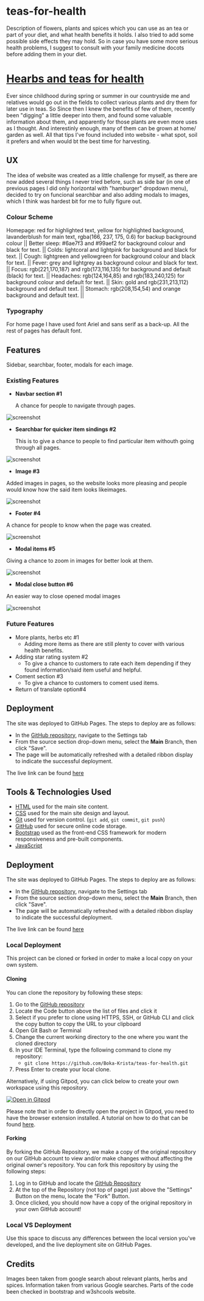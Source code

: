 # teas-for-health
Description of flowers, plants and spices which you can use as an tea or part of your diet, and what health benefits it holds. I also tried to add some possible side effects they may hold. So in case you have some more serious health problems, I suggest to consult with your family medicine docots before adding them in your diet.
# [Hearbs and teas for health](https://healthherbteas.com/)

Ever since childhood during spring or summer in our countryside me and relatives would go out in the fields to collect various plants and dry them for later use in teas. So Since then I knew the benefits of few of them, recently been "digging" a little deeper into them, and found some valuable information about them, and apparently for those plants are even more uses as I thought. And interestinly enough, many of them can be grown at home/ garden as well. All that tips I've found included into website - what spot, soil it prefers and when would bt the best time for harvesting.


## UX


The idea of website was created as a little challenge for myself, as there are now added several things I never tried before, such as side bar (in one of previous pages I did only horizontal with "hamburger" dropdown menu), decided to try on funcional searchbar and also adding modals to images, which I think was hardest bit for me to fully figure out. 



### Colour Scheme



Homepage: red for highlighted text, yellow for highlighted background, lavanderblush for main text, rgba(166, 237, 175, 0.6) for backup background colour ||
Better sleep: #6ae7f3 and #99aef2 for background colour and black for text. ||
Colds: lightcoral and lightpink for background and black for text. ||
Cough: lightgreen and yellowgreen for background colour and black for text. ||
Fever: grey and lightgrey as background colour and black for text. ||
Focus: rgb(221,170,187) and rgb(173,116,135) for background and default (black) for text. ||
Headaches: rgb(124,164,85) and rgb(183,240,125) for background colour and default for text. ||
Skin: gold and rgb(231,213,112) background and default text. ||
Stomach: rgb(208,154,54) and orange background and default text. ||



### Typography


For home page I have used font Ariel and sans serif as a back-up.
All the rest of pages has default font. 



## Features

Sidebar, searchbar, footer, modals for each image.

### Existing Features

- **Navbar section #1**

  A chance for people to navigate through pages.

![screenshot](DOCUMENTATION/screenshots/sidebar.jpeg)

- **Searchbar for quicker item sindings #2**

    This is to give a chance to people to find particular item withouth going through all pages.

![screenshot](DOCUMENTATION/screenshots/searchbar.jpeg)



- **Image  #3**

Added images in pages, so the website looks more pleasing and people would know how the said item looks likeimages.

![screenshot](DOCUMENTATION/screenshots/images.jpeg)

- **Footer  #4**

A chance for people to know when the page was created.

![screenshot](DOCUMENTATION/screenshots/footer.jpeg)

- **Modal items  #5**

Giving a chance to zoom in images for better look at them.

![screenshot](DOCUMENTATION/screenshots/modal.jpeg)

- **Modal close button  #6**

An easier way to close opened modal images

![screenshot](DOCUMENTATION/screenshots/modal-close.jpeg)


### Future Features



- More plants, herbs etc #1
    - Adding more items as there are still plenty to cover with various health benefits.
- Adding star rating system #2
    - To give a chance to customers to rate each item depending if they found information/said item useful and helpful.
-  Coment section #3
    - To give a chance to customers to coment used items.
- Return of translate option#4



## Deployment

The site was deployed to GitHub Pages. The steps to deploy are as follows:

- In the [GitHub repository](https://github.com/Boka-Krista/teas-for-health), navigate to the Settings tab 
- From the source section drop-down menu, select the **Main** Branch, then click "Save".
- The page will be automatically refreshed with a detailed ribbon display to indicate the successful deployment.

The live link can be found [here](https://boka-krista.github.io/teas-for-health/)



## Tools & Technologies Used



- [HTML](https://en.wikipedia.org/wiki/HTML) used for the main site content.
- [CSS](https://en.wikipedia.org/wiki/CSS) used for the main site design and layout.
- [Git](https://git-scm.com) used for version control. (`git add`, `git commit`, `git push`)
- [GitHub](https://github.com) used for secure online code storage.
- [Bootstrap](https://getbootstrap.com) used as the front-end CSS framework for modern responsiveness and pre-built components.
- [JavaScript](https://simple.wikipedia.org/wiki/JavaScript)
## Deployment

The site was deployed to GitHub Pages. The steps to deploy are as follows:

- In the [GitHub repository](https://github.com/Boka-Krista/teas-for-health), navigate to the Settings tab 
- From the source section drop-down menu, select the **Main** Branch, then click "Save".
- The page will be automatically refreshed with a detailed ribbon display to indicate the successful deployment.

The live link can be found [here](https://boka-krista.github.io/teas-for-health/)

### Local Deployment

This project can be cloned or forked in order to make a local copy on your own system.

#### Cloning

You can clone the repository by following these steps:

1. Go to the [GitHub repository](https://github.com/Boka-Krista/teas-for-health) 
2. Locate the Code button above the list of files and click it 
3. Select if you prefer to clone using HTTPS, SSH, or GitHub CLI and click the copy button to copy the URL to your clipboard
4. Open Git Bash or Terminal
5. Change the current working directory to the one where you want the cloned directory
6. In your IDE Terminal, type the following command to clone my repository:
	- `git clone https://github.com/Boka-Krista/teas-for-health.git`
7. Press Enter to create your local clone.

Alternatively, if using Gitpod, you can click below to create your own workspace using this repository.

[![Open in Gitpod](https://gitpod.io/button/open-in-gitpod.svg)](https://gitpod.io/#https://github.com/Boka-Krista/teas-for-health)

Please note that in order to directly open the project in Gitpod, you need to have the browser extension installed.
A tutorial on how to do that can be found [here](https://www.gitpod.io/docs/configure/user-settings/browser-extension).

#### Forking

By forking the GitHub Repository, we make a copy of the original repository on our GitHub account to view and/or make changes without affecting the original owner's repository.
You can fork this repository by using the following steps:

1. Log in to GitHub and locate the [GitHub Repository](https://github.com/Boka-Krista/teas-for-health)
2. At the top of the Repository (not top of page) just above the "Settings" Button on the menu, locate the "Fork" Button.
3. Once clicked, you should now have a copy of the original repository in your own GitHub account!

### Local VS Deployment



Use this space to discuss any differences between the local version you've developed, and the live deployment site on GitHub Pages.

## Credits


Images been taken from google search about relevant plants, herbs and spices.
Information taken from various Google searches. 
Parts of the code been checked in bootstrap and w3shcools website.








